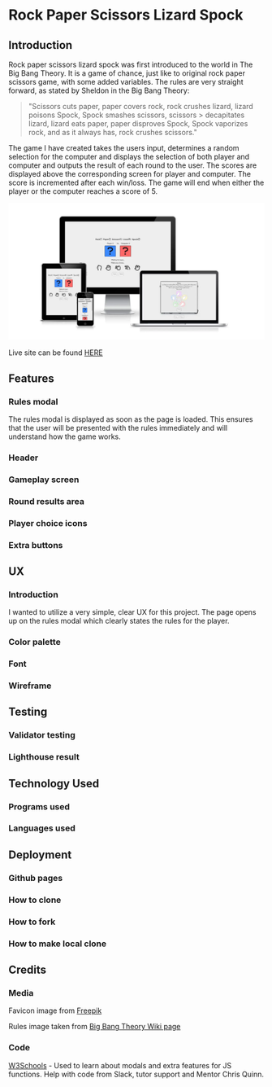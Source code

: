 # Rock Paper Scissors Lizard Spock<br>


## Introduction

Rock paper scissors lizard spock was first introduced to the world in The Big Bang Theory. 
It is a game of chance, just like to original rock paper scissors game, with some added variables.
The rules are very straight forward, as stated by Sheldon in the Big Bang Theory:
> "Scissors cuts paper, paper covers rock, rock crushes lizard, lizard poisons Spock, Spock smashes scissors, scissors > decapitates lizard, lizard eats paper, paper disproves Spock, Spock vaporizes rock, and as it always has, rock crushes scissors."
>
The game I have created takes the users input, determines a random selection for the computer and displays the selection of both player and computer and outputs the result of each round to the user.
The scores are displayed above the corresponding screen for player and computer.
The score is incremented after each win/loss.
The game will end when either the player or the computer reaches a score of 5.<br>

![Am I responsive?](assets/images/readme-images/responsive.webp)

Live site can be found [HERE](https://james-fitz.github.io/rock-paper-scissors-lizard-spock/)
<br>

## Features

### Rules modal

The rules modal is displayed as soon as the page is loaded. This ensures that the user will be presented with the rules immediately and will understand how the game works.

### Header

### Gameplay screen

### Round results area

### Player choice icons

### Extra buttons  



## UX
### Introduction
I wanted to utilize a very simple, clear UX for this project. 
The page opens up on the rules modal which clearly states the rules for the player.
### Color palette 
### Font
### Wireframe

## Testing
### Validator testing
### Lighthouse result

## Technology Used
### Programs used
### Languages used

## Deployment
### Github pages
### How to clone
### How to fork
### How to make local clone

## Credits

### Media

Favicon image from [Freepik](https://www.flaticon.com/free-icon/rock-paper-scissors_6729743?term=rock%20paper%20scissors&page=1&position=15&page=1&position=15&related_id=6729743&origin=tag)

Rules image taken from [Big Bang Theory Wiki page](https://bigbangtheory.fandom.com/wiki/Rock,_Paper,_Scissors,_Lizard,_Spock)

### Code
[W3Schools](https://www.w3schools.com/) - Used to learn about modals and extra features for JS functions.
Help with code from Slack, tutor support and Mentor Chris Quinn.